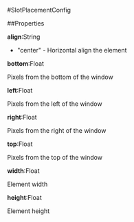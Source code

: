 #SlotPlacementConfig

##Properties

**align**:String

* "center" - Horizontal align the element

**bottom**:Float

Pixels from the bottom of the window

**left**:Float

Pixels from the left of the window

**right**:Float

Pixels from the right of the window

**top**:Float

Pixels from the top of the window

**width**:Float

Element width

**height**:Float

Element height